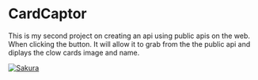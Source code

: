 ﻿# CardCaptor

This is my second project on creating an api using public apis on the web.
When clicking the button. It will allow it to grab from the the public api and diplays the clow cards image and name.

<a href="https://card-captor-clow-teller.netlify.app/"><img src="https://i.ibb.co/0fc1ZKw/Sakura.jpg" alt="Sakura" border="0"></a>
